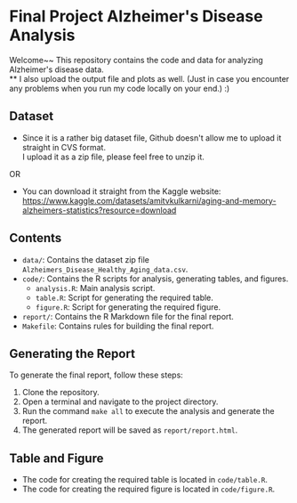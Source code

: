 # Final Project Alzheimer's Disease Analysis
Welcome~~ 
This repository contains the code and data for analyzing Alzheimer's disease data. <br />
** I also upload the output file and plots as well. (Just in case you encounter any problems when you run my code locally on your end.) :) 

## Dataset

- Since it is a rather big dataset file, Github doesn't allow me to upload it straight in CVS format. <br />
I upload it as a zip file, please feel free to unzip it. 

OR

- You can download it straight from the Kaggle website: <br />
https://www.kaggle.com/datasets/amitvkulkarni/aging-and-memory-alzheimers-statistics?resource=download


## Contents

- `data/`: Contains the dataset zip file `Alzheimers_Disease_Healthy_Aging_data.csv`.
- `code/`: Contains the R scripts for analysis, generating tables, and figures.
  - `analysis.R`: Main analysis script.
  - `table.R`: Script for generating the required table.
  - `figure.R`: Script for generating the required figure.
- `report/`: Contains the R Markdown file for the final report.
- `Makefile`: Contains rules for building the final report.

## Generating the Report

To generate the final report, follow these steps:

1. Clone the repository.
2. Open a terminal and navigate to the project directory.
3. Run the command `make all` to execute the analysis and generate the report.
4. The generated report will be saved as `report/report.html`.

## Table and Figure

- The code for creating the required table is located in `code/table.R`.
- The code for creating the required figure is located in `code/figure.R`.
